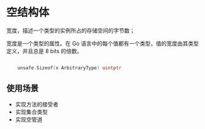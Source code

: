 # 空结构体

宽度，描述一个类型的实例所占的存储空间的字节数；

宽度是一个类型的属性。在 Go 语言中的每个值都有一个类型，值的宽度由其类型定义，并且总是 8 bits 的倍数。

```go

    unsafe.Sizeof(x ArbitraryType) uintptr

```

## 使用场景

- 实现方法的接受者
- 实现集合类型
- 实现空管道
